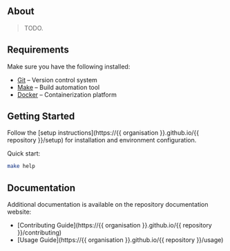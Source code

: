 ## About

> TODO.

## Requirements

Make sure you have the following installed:

- [Git](https://git-scm.com/downloads) – Version control system
- [Make](https://www.gnu.org/software/make/#download) – Build automation tool
- [Docker](https://docs.docker.com/desktop/) – Containerization platform

## Getting Started

Follow the [setup instructions](https://{{ organisation }}.github.io/{{ repository }}/setup) for installation and environment configuration.

Quick start:

```bash
make help
```

## Documentation

Additional documentation is available on the repository documentation website:

- [Contributing Guide](https://{{ organisation }}.github.io/{{ repository }}/contributing)
- [Usage Guide](https://{{ organisation }}.github.io/{{ repository }}/usage)
